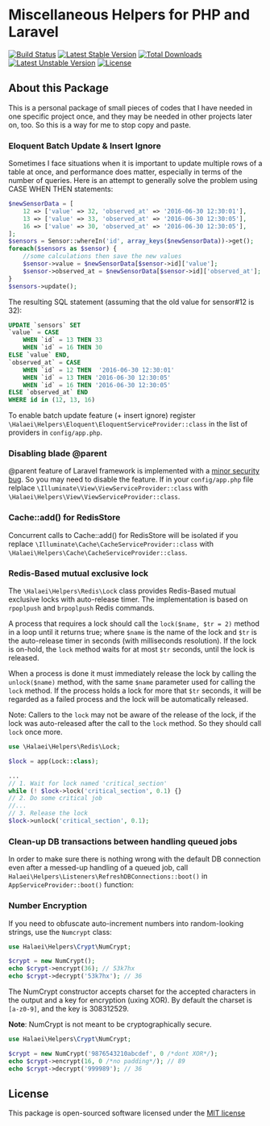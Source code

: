 # Miscellaneous Helpers for PHP and Laravel

[![Build Status](https://travis-ci.org/halaei/helpers.svg)](https://travis-ci.org/halaei/helpers)
[![Latest Stable Version](https://poser.pugx.org/halaei/helpers/v/stable)](https://packagist.org/packages/halaei/helpers)
[![Total Downloads](https://poser.pugx.org/halaei/helpers/downloads)](https://packagist.org/packages/halaei/helpers)
[![Latest Unstable Version](https://poser.pugx.org/halaei/helpers/v/unstable)](https://packagist.org/packages/halaei/helpers)
[![License](https://poser.pugx.org/halaei/helpers/license)](https://packagist.org/packages/halaei/helpers)

## About this Package
This is a personal package of small pieces of codes that I have needed in one specific project once, and they may be needed in other projects later on, too.
So this is a way for me to stop copy and paste.

### Eloquent Batch Update & Insert Ignore
Sometimes I face situations when it is important to update multiple rows of a table at once, and performance does matter,
especially in terms of the number of queries.
Here is an attempt to generally solve the problem using CASE WHEN THEN statements:

```php
$newSensorData = [
    12 => ['value' => 32, 'observed_at' => '2016-06-30 12:30:01'],
    13 => ['value' => 33, 'observed_at' => '2016-06-30 12:30:05'],
    16 => ['value' => 30, 'observed_at' => '2016-06-30 12:30:05'],
];
$sensors = Sensor::whereIn('id', array_keys($newSensorData))->get();
foreach($sensors as $sensor) {
    //some calculations then save the new values
    $sensor->value = $newSensorData[$sensor->id]['value'];
    $sensor->observed_at = $newSensorData[$sensor->id]['observed_at'];
}
$sensors->update();
```

The resulting SQL statement (assuming that the old value for sensor#12 is 32):

```sql
UPDATE `sensors` SET
`value` = CASE 
    WHEN `id` = 13 THEN 33
    WHEN `id` = 16 THEN 30
ELSE `value` END,
`observed_at` = CASE
    WHEN `id` = 12 THEN  '2016-06-30 12:30:01'
    WHEN `id` = 13 THEN '2016-06-30 12:30:05'
    WHEN `id` = 16 THEN '2016-06-30 12:30:05'
ELSE `observed_at` END
WHERE id in (12, 13, 16)
```

To enable batch update feature (+ insert ignore) register `\Halaei\Helpers\Eloquent\EloquentServiceProvider::class` in the list of providers in `config/app.php`.

### Disabling blade @parent
@parent feature of Laravel framework is implemented with a [minor security bug](https://github.com/laravel/framework/issues/10068).
So you may need to disable the feature. If in your `config/app.php` file relplace `\Illuminate\View\ViewServiceProvider::class` with `\Halaei\Helpers\View\ViewServiceProvider::class`.

### Cache::add() for RedisStore
Concurrent calls to Cache::add() for RedisStore will be isolated if you replace `\Illuminate\Cache\CacheServiceProvider::class` with `\Halaei\Helpers\Cache\CacheServiceProvider::class`.

### Redis-Based mutual exclusive lock
The `\Halaei\Helpers\Redis\Lock` class provides Redis-Based mutual exclusive locks with auto-release timer. The implementation is based on `rpoplpush` and `brpoplpush` Redis commands.

A process that requires a lock should call the `lock($name, $tr = 2)` method in a loop until it returns true;
where `$name` is the name of the lock and `$tr` is the auto-release timer in seconds (with milliseconds resolution).
If the lock is on-hold, the `lock` method waits for at most `$tr` seconds, until the lock is released.

When a process is done it must immediately release the lock by calling the `unlock($name)` method, with the same `$name` parameter used for calling the `lock` method.
If the process holds a lock for more that `$tr` seconds, it will be regarded as a failed process and the lock will be automatically released.

Note: Callers to the `lock` may not be aware of the release of the lock, if the lock was auto-released after the call to the `lock` method. So they should call `lock` once more.

```php
use \Halaei\Helpers\Redis\Lock;

$lock = app(Lock::class);

...
// 1. Wait for lock named 'critical_section'
while (! $lock->lock('critical_section', 0.1) {}
// 2. Do some critical job
//...
// 3. Release the lock
$lock->unlock('critical_section', 0.1);
```

### Clean-up DB transactions between handling queued jobs
In order to make sure there is nothing wrong with the default DB connection even after a messed-up handling of a queued job,
call `Halaei\Helpers\Listeners\RefreshDBConnections::boot()` in `AppServiceProvider::boot()` function:


### Number Encryption

If you need to obfuscate auto-increment numbers into random-looking strings, use the `Numcrypt` class:

```php
use Halaei\Helpers\Crypt\NumCrypt;

$crypt = new NumCrypt();
echo $crypt->encrypt(36); // 53k7hx
echo $crypt->decrypt('53k7hx'); // 36
```

The NumCrypt constructor accepts charset for the accepted characters in the output and a key for encryption (uxing XOR).
By default the charset is `[a-z0-9]`, and the key is 308312529.

**Note**: NumCrypt is not meant to be cryptographically secure.

```php
use Halaei\Helpers\Crypt\NumCrypt;

$crypt = new NumCrypt('9876543210abcdef', 0 /*dont XOR*/);
echo $crypt->encrypt(16, 0 /*no padding*/); // 89
echo $crypt->decrypt('999989'); // 36
```

## License
This package is open-sourced software licensed under the [MIT license](http://opensource.org/licenses/MIT)
